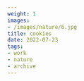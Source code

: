 ```yaml
---
weight: 1
images:
- /images/nature/6.jpg
title: cookies
date: 2022-07-23
tags:
- work
- nature
- archive
---
```

